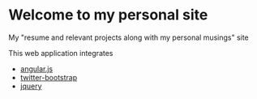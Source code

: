 Welcome to my personal site
========================
My "resume and relevant projects along with my personal musings" site

This web application integrates

* [angular.js](https://angularjs.org/)
* [twitter-bootstrap](http://twitter.github.com/bootstrap/getting-started.html#examples)
* [jquery](http://jquery.com/)